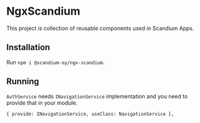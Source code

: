 # NgxScandium

This project is collection of reusable components used in Scandium Apps.

## Installation

Run `npm i @scandium-oy/ngx-scandium`.

## Running

`AuthService` needs `INavigationService` implementation and you need to provide that in your module.

```
{ provide: INavigationService, useClass: NavigationService },
```